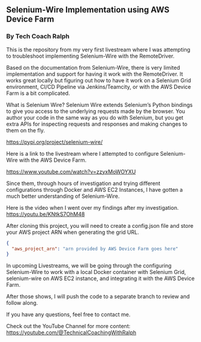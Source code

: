 ## Selenium-Wire Implementation using AWS Device Farm
### By Tech Coach Ralph

This is the repository from my very first livestream where I was attempting to troubleshoot implementing Selenium-Wire with the RemoteDriver.

Based on the documentation from Selenium-Wire, there is very limited implementation and support for having it work with the RemoteDriver. 
It works great locally but figuring out how to have it work on a Selenium Grid environment, CI/CD Pipeline via Jenkins/Teamcity, or with the AWS Device Farm is a bit complicated.

What is Selenium Wire?
Selenium Wire extends Selenium’s Python bindings to give you access to the underlying requests made by the browser. You author your code in the same way as you do with Selenium, but you get extra APIs for inspecting requests and responses and making changes to them on the fly.

https://pypi.org/project/selenium-wire/

Here is a link to the livestream where I attempted to configure Selenium-Wire with the AWS Device Farm.

https://www.youtube.com/watch?v=zzyxMoWOYXU

Since them, through hours of investigation and trying different configurations through Docker and AWS EC2 Instances, I have gotten a much better understanding of Selenium-Wire.

Here is the video when I went over my findings after my investigation.
https://youtu.be/KNtkS7OhM48

After cloning this project, you will need to create a config.json file and store your AWS project ARN when generating the grid URL.

```json
{
  "aws_project_arn": "arn provided by AWS Device Farm goes here"
}
```

In upcoming Livestreams, we will be going through the configuring Selenium-Wire to work with a local Docker container with Selenium Grid, selenium-wire on AWS EC2 instance, and integrating it with the AWS Device Farm. 

After those shows, I will push the code to a separate branch to review and follow along.

If you have any questions, feel free to contact me.

Check out the YouTube Channel for more content:
https://youtube.com/@TechnicalCoachingWithRalph